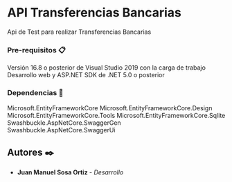 # API Transferencias Bancarias

Api de Test para realizar Transferencias Bancarias

### Pre-requisitos 📋

Versión 16.8 o posterior de Visual Studio 2019 con la carga de trabajo Desarrollo web y ASP.NET
SDK de .NET 5.0 o posterior

### Dependencias 🔧

Microsoft.EntityFrameworkCore
Microsoft.EntityFrameworkCore.Design
Microsoft.EntityFrameworkCore.Tools
Microsoft.EntityFrameworkCore.Sqlite
Swashbuckle.AspNetCore.SwaggerGen
Swashbuckle.AspNetCore.SwaggerUi

## Autores ✒️

* **Juan Manuel Sosa Ortiz** - *Desarrollo* 


